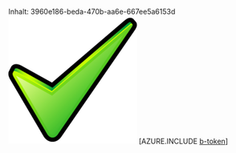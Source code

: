 Inhalt: 3960e186-beda-470b-aa6e-667ee5a6153d![Bild](064091eb-5ed7-4aaa-9182-1b5481510623.png)
[AZURE.INCLUDE [b-token](d8a8b794-a959-488a-942e-6659cce32f73.md)]
